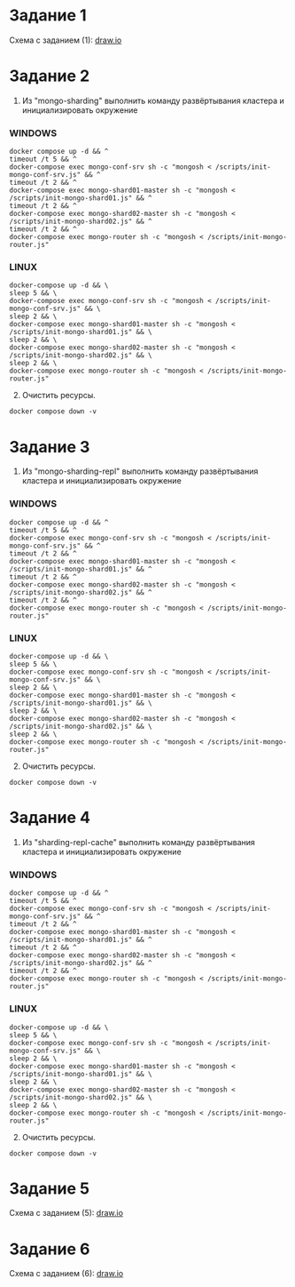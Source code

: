 # Задание 1
    
Схема с заданием (1): [draw.io](https://github.com/grm000/architecture-sprint-2/blob/sprint-2/architecture-sprint-2-task-1-r-galeev.drawio)


# Задание 2

1. Из "mongo-sharding" выполнить команду развёртывания кластера и инициализировать окружение

### WINDOWS

``` 
docker compose up -d && ^
timeout /t 5 && ^
docker-compose exec mongo-conf-srv sh -c "mongosh < /scripts/init-mongo-conf-srv.js" && ^
timeout /t 2 && ^
docker-compose exec mongo-shard01-master sh -c "mongosh < /scripts/init-mongo-shard01.js" && ^
timeout /t 2 && ^
docker-compose exec mongo-shard02-master sh -c "mongosh < /scripts/init-mongo-shard02.js" && ^
timeout /t 2 && ^
docker-compose exec mongo-router sh -c "mongosh < /scripts/init-mongo-router.js"
```
### LINUX

``` 
docker-compose up -d && \
sleep 5 && \
docker-compose exec mongo-conf-srv sh -c "mongosh < /scripts/init-mongo-conf-srv.js" && \
sleep 2 && \
docker-compose exec mongo-shard01-master sh -c "mongosh < /scripts/init-mongo-shard01.js" && \
sleep 2 && \
docker-compose exec mongo-shard02-master sh -c "mongosh < /scripts/init-mongo-shard02.js" && \
sleep 2 && \
docker-compose exec mongo-router sh -c "mongosh < /scripts/init-mongo-router.js"
```

2. Очистить ресурсы.
```
docker compose down -v
```

# Задание 3

1. Из "mongo-sharding-repl" выполнить команду развёртывания кластера и инициализировать окружение

### WINDOWS

``` 
docker compose up -d && ^
timeout /t 5 && ^
docker-compose exec mongo-conf-srv sh -c "mongosh < /scripts/init-mongo-conf-srv.js" && ^
timeout /t 2 && ^
docker-compose exec mongo-shard01-master sh -c "mongosh < /scripts/init-mongo-shard01.js" && ^
timeout /t 2 && ^
docker-compose exec mongo-shard02-master sh -c "mongosh < /scripts/init-mongo-shard02.js" && ^
timeout /t 2 && ^
docker-compose exec mongo-router sh -c "mongosh < /scripts/init-mongo-router.js"
```
### LINUX

``` 
docker-compose up -d && \
sleep 5 && \
docker-compose exec mongo-conf-srv sh -c "mongosh < /scripts/init-mongo-conf-srv.js" && \
sleep 2 && \
docker-compose exec mongo-shard01-master sh -c "mongosh < /scripts/init-mongo-shard01.js" && \
sleep 2 && \
docker-compose exec mongo-shard02-master sh -c "mongosh < /scripts/init-mongo-shard02.js" && \
sleep 2 && \
docker-compose exec mongo-router sh -c "mongosh < /scripts/init-mongo-router.js"
```

2. Очистить ресурсы.

```
docker compose down -v
```

# Задание 4

1. Из "sharding-repl-cache" выполнить команду развёртывания кластера и инициализировать окружение

### WINDOWS

``` 
docker compose up -d && ^
timeout /t 5 && ^
docker-compose exec mongo-conf-srv sh -c "mongosh < /scripts/init-mongo-conf-srv.js" && ^
timeout /t 2 && ^
docker-compose exec mongo-shard01-master sh -c "mongosh < /scripts/init-mongo-shard01.js" && ^
timeout /t 2 && ^
docker-compose exec mongo-shard02-master sh -c "mongosh < /scripts/init-mongo-shard02.js" && ^
timeout /t 2 && ^
docker-compose exec mongo-router sh -c "mongosh < /scripts/init-mongo-router.js"
```
### LINUX

``` 
docker-compose up -d && \
sleep 5 && \
docker-compose exec mongo-conf-srv sh -c "mongosh < /scripts/init-mongo-conf-srv.js" && \
sleep 2 && \
docker-compose exec mongo-shard01-master sh -c "mongosh < /scripts/init-mongo-shard01.js" && \
sleep 2 && \
docker-compose exec mongo-shard02-master sh -c "mongosh < /scripts/init-mongo-shard02.js" && \
sleep 2 && \
docker-compose exec mongo-router sh -c "mongosh < /scripts/init-mongo-router.js"
```

2. Очистить ресурсы.

```
docker compose down -v
```

# Задание 5

Схема с заданием (5): [draw.io](https://github.com/grm000/architecture-sprint-2/blob/sprint-2/architecture-sprint-2-task-5-r-galeev.drawio)

# Задание 6
       
Схема с заданием (6): [draw.io](https://github.com/grm000/architecture-sprint-2/blob/sprint-2/architecture-sprint-2-task-6-r-galeev.drawio)
